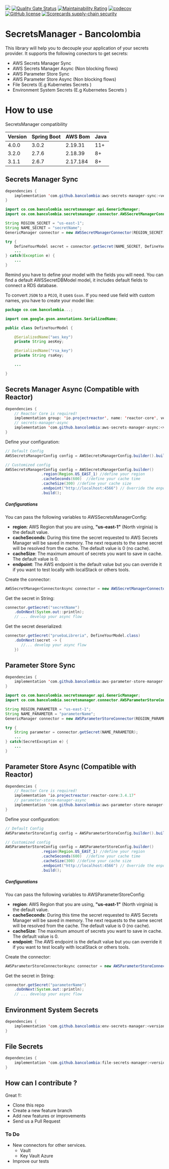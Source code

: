 ![](https://github.com/bancolombia/secrets-manager/workflows/Java%20CI%20with%20Gradle/badge.svg)
[![Quality Gate Status](https://sonarcloud.io/api/project_badges/measure?project=bancolombia_secrets-manager&metric=alert_status)](https://sonarcloud.io/dashboard?id=bancolombia_secrets-manager)
[![Maintainability Rating](https://sonarcloud.io/api/project_badges/measure?project=bancolombia_secrets-manager&metric=sqale_rating)](https://sonarcloud.io/dashboard?id=bancolombia_secrets-manager)
[![codecov](https://codecov.io/gh/bancolombia/secrets-manager/branch/master/graph/badge.svg)](https://codecov.io/gh/bancolombia/secrets-manager)
[![GitHub license](https://img.shields.io/github/license/Naereen/StrapDown.js.svg)](https://github.com/bancolombia/secrets-manager/blob/master/LICENSE)
[![Scorecards supply-chain security](https://github.com/bancolombia/secrets-manager/actions/workflows/scorecards-analysis.yml/badge.svg)](https://github.com/bancolombia/secrets-manager/actions/workflows/scorecards-analysis.yml)

# SecretsManager - Bancolombia

This library will help you to decouple your application of your secrets provider. It supports the following conectors to get secrets:

- AWS Secrets Manager Sync 
- AWS Secrets Manager Async (Non blocking flows)
- AWS Parameter Store Sync
- AWS Parameter Store Async (Non blocking flows)
- File Secrets (E.g Kubernetes Secrets )
- Environment System Secrets (E.g Kubernetes Secrets )

# How to use

SecretsManager compatibility

| Version | Spring Boot | AWS Bom  | Java |
|---------|-------------|----------|------|
| 4.0.0   | 3.0.2       | 2.19.31  | 11+  |
| 3.2.0   | 2.7.6       | 2.18.39  | 8+   |
| 3.1.1   | 2.6.7       | 2.17.184 | 8+   |


## Secrets Manager Sync
```java
dependencies {
    implementation 'com.github.bancolombia:aws-secrets-manager-sync:<version-here>'
}
```

```java
import co.com.bancolombia.secretsmanager.api.GenericManager;
import co.com.bancolombia.secretsmanager.connector.AWSSecretManagerConnector;

String REGION_SECRET = "us-east-1";
String NAME_SECRET = "secretName";
GenericManager connector = new AWSSecretManagerConnector(REGION_SECRET);

try {
    DefineYourModel secret = connector.getSecret(NAME_SECRET, DefineYourModel.class);
    ...
} catch(Exception e) {
    ...
}
```

Remind you have to define your model with the fields you will need. You can find a default AWSSecretDBModel model, it includes default fields to connect a RDS database.

To convert `JSON` to a `POJO`, it uses `Gson`. If you need use field with custom names, you have to create your model like:

```java
package co.com.bancolombia...;

import com.google.gson.annotations.SerializedName;

public class DefineYourModel {

    @SerializedName("aes_key")
    private String aesKey;

    @SerializedName("rsa_key")
    private String rsaKey;

    ...

}
```

## Secrets Manager Async (Compatible with Reactor)
```java
dependencies {
    // Reactor Core is required! 
    implementation group: 'io.projectreactor', name: 'reactor-core', version: '3.4.17'
    // secrets-manager-async     
    implementation 'com.github.bancolombia:aws-secrets-manager-async:<version-here>'
}
```

Define your configuration:
```java
// Default Config
AWSSecretsManagerConfig config = AWSSecretsManagerConfig.builder().build();

// Customized config
AWSSecretsManagerConfig config = AWSSecretsManagerConfig.builder()
				.region(Region.US_EAST_1) //define your region
				.cacheSeconds(600)  //define your cache time
				.cacheSize(300) //define your cache size
				.endpoint("http://localhost:4566") // Override the enpoint 
				.build();

```

##### Configurations 

You can pass the following variables to AWSSecretsManagerConfig:

- **region**: AWS Region that you are using, **"us-east-1"** (North virginia) is the default value.
- **cacheSeconds**: During this time the secret requested to AWS Secrets Manager will be saved in memory. 
The next requests to the same secret will be resolved from the cache. The default value is 0 (no cache).  
- **cacheSize**: The maximum amount of secrets you want to save in cache. The default value is 0. 
- **endpoint**: The AWS endpoint is the default value but you can override it if you want to test locally with localStack
or others tools. 

Create the connector:
```java
AWSSecretManagerConnectorAsync connector = new AWSSecretManagerConnectorAsync(config);
```

Get the secret in String:
```java
connector.getSecret("secretName")
    .doOnNext(System.out::println);
    // ... develop your async flow
```
Get the secret deserialized:
```java
connector.getSecret("pruebaLibreria", DefineYourModel.class)
    .doOnNext(secret -> {
       //... develop your async flow
    })
```

## Parameter Store Sync
```java
dependencies {
    implementation 'com.github.bancolombia:aws-parameter-store-manager-sync:<version-here>'
}
```

```java
import co.com.bancolombia.secretsmanager.api.GenericManager;
import co.com.bancolombia.secretsmanager.connector.AWSParameterStoreConnector;

String REGION_PARAMETER = "us-east-1";
String NAME_PARAMETER = "parameterName";
GenericManager connector = new AWSParameterStoreConnector(REGION_PARAMETER);

try {
    String parameter = connector.getSecret(NAME_PARAMETER);
    ...
} catch(SecretException e) {
    ...
}
```

## Parameter Store Async (Compatible with Reactor)
```java
dependencies {
    // Reactor Core is required! 
    implementation 'io.projectreactor:reactor-core:3.4.17'
    // parameter-store-manager-async     
    implementation 'com.github.bancolombia:aws-parameter-store-manager-async:<version-here>'
}
```

Define your configuration:
```java
// Default Config
AWSParameterStoreConfig config = AWSParameterStoreConfig.builder().build();

// Customized config
AWSParameterStoreConfig config = AWSParameterStoreConfig.builder()
				.region(Region.US_EAST_1) //define your region
				.cacheSeconds(600)  //define your cache time
				.cacheSize(300) //define your cache size
				.endpoint("http://localhost:4566") // Override the enpoint 
				.build();

```

##### Configurations

You can pass the following variables to AWSParameterStoreConfig:

- **region**: AWS Region that you are using, **"us-east-1"** (North virginia) is the default value.
- **cacheSeconds**: During this time the secret requested to AWS Secrets Manager will be saved in memory.
  The next requests to the same secret will be resolved from the cache. The default value is 0 (no cache).
- **cacheSize**: The maximum amount of secrets you want to save in cache. The default value is 0.
- **endpoint**: The AWS endpoint is the default value but you can override it if you want to test locally with localStack
  or others tools.

Create the connector:
```java
AWSParameterStoreConnectorAsync connector = new AWSParameterStoreConnectorAsync(config);
```

Get the secret in String:
```java
connector.getSecret("parameterName")
    .doOnNext(System.out::println);
    // ... develop your async flow
```

## Environment System Secrets
```java
dependencies {
    implementation 'com.github.bancolombia:env-secrets-manager:<version-here>'
}
```

## File Secrets
```java
dependencies {
    implementation 'com.github.bancolombia:file-secrets-manager:<version-here>'
}
```

## How can I contribute ?
                                  
Great !!:

- Clone this repo
- Create a new feature branch
- Add new features or improvements
- Send us a Pull Request

### To Do

- New connectors for other services.
  - Vault
  - Key Vault Azure
- Improve our tests
